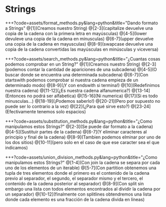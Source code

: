 # Strings

+++?code=assets/format_methods.py&lang=python&title="Dando formato a Strings"
@[1](Creamos nuestro String)
@[2-3](capitalize devuelve una copia de la cadena con la primera letra en mayúsculas)
@[4-5](lower devuleve una copia de la cadena en minusculas)
@[6-7](upper devuelve una copia de la cadena en mayusculas)
@[8-9](swapcase devuelve una copia de la cadena convertidas las mayúsculas en minúsculas y viceversa)

+++?code=assets/search_methods.py&lang=python&title="¿Cuantas cosas podemos comprobar en un String?"
@[1](Creamos nuestro String)
@[2-3](podemos contar la cantidad de apariciones de una subcadena)
@[4-5](O buscar donde se encuentra una determinada subcadena)
@[6-7](Con startswith podemos comprobar si nuestra cadena empieza de un determinado modo)
@[8-9](¡Y con endswith si termina!)
@[10](Redefinimos nuestra cadena)
@[11-12](¿Es nuestra cadena alfanumerica?)
@[13-14](Entonces no podrá ser alfabetica)
@[15-16](Ni numerica)
@[17](Si es todo minusculas...)
@[18-19](¡Podemos saberlo!)
@[20-21](Pero por supuesto no puede ser lo contrario a la vez)
@[22](¿Para qué sirve esto?)
@[23-24](Efectivamente tenemos solo espacios)

+++?code=assets/substitution_methods.py&lang=python&title="¿Como manipulamos estos Strings?"
@[2-3](Se puede dar formato a la cadena)
@[4-5](Sustituir partes de la cadena)
@[6-7](Y eliminar caracteres al principio y final de la cadena)
@[8-9](Tambien podemos elminar por uno de los dos sitios)
@[10-11](pero solo en el caso de que ese caracter sea el que indicamos)

+++?code=assets/union_division_methods.py&lang=python&title="¿Como manipulamos estos Strings?"
@[1-4](Con join la cadena se separa por cada uno de los elementos de un iterable)
@[5-7](Con partition obtenemos una tupla de tres elementos donde el primero es el contenido de la cadena previo al separador, el segundo, el separador mismo y el tercero, el contenido de la cadena posterior al separador)
@[8-9](Con split sin embargo una lista con todos elementos encontrados al dividir la cadena por un separador)
@[10-12](finalmente con splitlines obtendremos una lista donde cada elemento es una fracción de la cadena divida en líneas)
